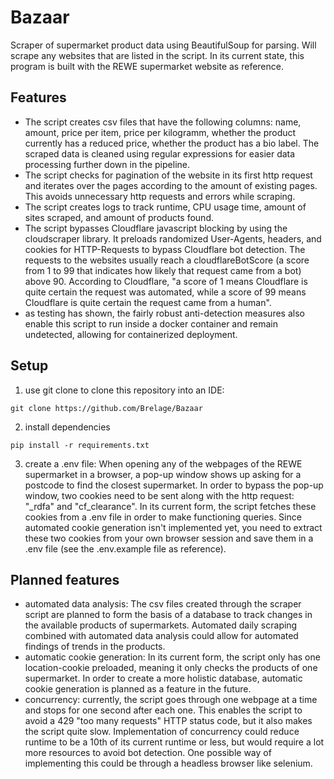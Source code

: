 # Bazaar
Scraper of supermarket product data using BeautifulSoup for parsing. 
Will scrape any websites that are listed in the script.
In its current state, this program is built with the REWE supermarket website as reference.


## Features
- The script creates csv files that have the following columns: name, amount, price per item, price per kilogramm, whether the product currently has a reduced price, whether the product has a bio label. The scraped data is cleaned using regular expressions for easier data processing further down in the pipeline.
- The script checks for pagination of the website in its first http request and iterates over the pages according to the amount of existing pages. This avoids unnecessary http requests and errors while scraping.
- The script creates logs to track runtime, CPU usage time, amount of sites scraped, and amount of products found.
- The script bypasses Cloudflare javascript blocking by using the cloudscraper library. It preloads randomized User-Agents, headers, and cookies for HTTP-Requests to bypass Cloudflare bot detection. The requests to the websites usually reach a cloudflareBotScore (a score from 1 to 99 that indicates how likely that request came from a bot) above 90. According to Cloudflare, "a score of 1 means Cloudflare is quite certain the request was automated, while a score of 99 means Cloudflare is quite certain the request came from a human".
- as testing has shown, the fairly robust anti-detection measures also enable this script to run inside a docker container and remain undetected, allowing for containerized deployment.


## Setup
1. use git clone to clone this repository into an IDE:

```
git clone https://github.com/Brelage/Bazaar
```

2. install dependencies

```
pip install -r requirements.txt
```

3. create a .env file: When opening any of the webpages of the REWE supermarket in a browser, a pop-up window shows up asking for a postcode to find the closest supermarket. In order to bypass the pop-up window, two cookies need to be sent along with the http request: "_rdfa" and "cf_clearance". In its current form, the script fetches these cookies from a .env file in order to make functioning queries. Since automated cookie generation isn't implemented yet, you need to extract these two cookies from your own browser session and save them in a .env file (see the .env.example file as reference). 


## Planned features 
- automated data analysis: The csv files created through the scraper script are planned to form the basis of a database to track changes in the available products of supermarkets. Automated daily scraping combined with automated data analysis could allow for automated findings of trends in the products. 
- automatic cookie generation: In its current form, the script only has one location-cookie preloaded, meaning it only checks the products of one supermarket. In order to create a more holistic database, automatic cookie generation is planned as a feature in the future.
- concurrency: currently, the script goes through one webpage at a time and stops for one second after each one. This enables the script to avoid a 429 "too many requests" HTTP status code, but it also makes the script quite slow. Implementation of concurrency could reduce runtime to be a 10th of its current runtime or less, but would require a lot more resources to avoid bot detection. One possible way of implementing this could be through a headless browser like selenium. 